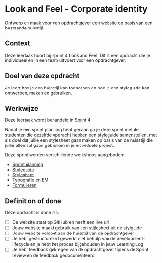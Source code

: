 # Look and Feel - Corporate identity

Ontwerp en maak voor een opdrachtgever een website op basis van een bestaande huisstijl.

## Context
Deze leertaak hoort bij sprint 4 Look and Feel. Dit is een opdracht die je individueel en in een team uitvoert voor een opdrachtgever.

## Doel van deze opdracht

Je leert hoe je een huisstijl kan toepassen en hoe je een styleguide kan ontwerpen, maken en gebruiken.


## Werkwijze

Deze leertaak wordt behandeld in Sprint 4. 

Nadat je een sprint planning hebt gedaan ga je deze sprint met de studenten die dezelfde opdracht hebben een styleguide samenstellen, met als doel dat jullie een stylesheet gaan maken op basis van de huisstijl die jullie allemaal gaan gebruiken in je individuele project.

Deze sprint worden verschillende workshops aangeboden:

- [Sprint planning](sprint-planning.md)
- [Styleguide](styleguide.md)
- [Stylesheet](styleshoot.md)
- [Typografie en EM](typografie-en-em)
- [Formulieren](formulieren)


## Definition of done

Deze opdracht is done als:

- [ ] De website staat op GitHub en heeft een live url
- [ ] Jouw website maakt gebruik van een stijlesheet uit de stylguide
- [ ] Jouw website voldoet aan de huisstijl van de opdrachtgever
- [ ] Je hebt gestructureerd gewerkt met behulp van de development-lifecycle en je hebt het proces bijgehouden in jouw Learning Log
- [ ] Je hebt feedback gekregen van de opdrachtgever tijdens de Sprint review en de feedback gedocumenteerd
